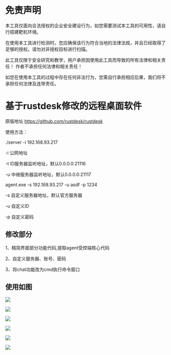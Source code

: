 # 免责声明 
本工具仅面向合法授权的企业安全建设行为，如您需要测试本工具的可用性，请自行搭建靶机环境。

在使用本工具进行检测时，您应确保该行为符合当地的法律法规，并且已经取得了足够的授权。请勿对非授权目标进行扫描。

此工具仅限于安全研究和教学，用户承担因使用此工具而导致的所有法律和相关责任！ 作者不承担任何法律和相关责任！

如您在使用本工具的过程中存在任何非法行为，您需自行承担相应后果，我们将不承担任何法律及连带责任。



# 基于rustdesk修改的远程桌面软件  

原版地址 https://github.com/rustdesk/rustdesk

使用方法：

./server -i 192.168.93.217

-i 公网地址

-t ID服务器监听地址，默认0.0.0.0:21116

-u 中继服务器监听地址，默认0.0.0.0:21117


agent.exe -s 192.168.93.217 -u asdf -p 1234

-s 自定义服务器地址，默认官方服务器

-u 自定义ID

-p 自定义密码



## 修改部分

1、精简界面部分功能代码,提取agent受控端核心代码 

2、自定义服务器、账号、密码

3、将chat功能改为cmd执行命令窗口 



## 使用如图

 ![](https://github.com/YDHCUI/rustdesk/blob/main/images/0.png)

 ![](https://github.com/YDHCUI/rustdesk/blob/main/images/1.png)

 ![](https://github.com/YDHCUI/rustdesk/blob/main/images/2.png)

 ![](https://github.com/YDHCUI/rustdesk/blob/main/images/3.png)
 
 ![](https://github.com/YDHCUI/rustdesk/blob/main/images/4.png)
 
 ![](https://github.com/YDHCUI/rustdesk/blob/main/images/5.png)
 
